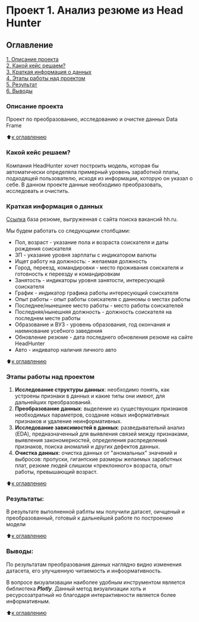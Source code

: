 # Проект 1. Анализ резюме из Head Hunter

## Оглавление  
[1. Описание проекта](https://github.com/PavelALA/granit/blob/main/Module8_HW-01/README.md#Описание-проекта)  
[2. Какой кейс решаем?](https://github.com/PavelALA/granit/blob/main/Module8_HW-01/README.md#Какой-кейс-решаем)  
[3. Краткая информация о данных](https://github.com/PavelALA/granit/blob/main/Module8_HW-01/README.md#Краткая-информация-о-данных)  
[4. Этапы работы над проектом](https://github.com/PavelALA/granit/blob/main/Module8_HW-01/README.md#Этапы-работы-над-проектом)  
[5. Результат](https://github.com/PavelALA/granit/blob/main/Module8_HW-01/README.md#Результат)    
[6. Выводы](https://github.com/PavelALA/granit/blob/main/Module8_HW-01/README.md#Выводы) 

### Описание проекта    
Проект по преобразованию, исследованию и очистке данных Data Frame

:arrow_up:[к оглавлению](https://github.com/PavelALA/granit/blob/main/Module8_HW-01/README.md#Оглавление)


### Какой кейс решаем?    
Компания HeadHunter хочет построить модель, которая бы автоматически определяла примерный уровень заработной платы, подходящей пользователю, исходя из информации, которую он указал о себе. В данном проекте данные необходимо преобразовать, исследовать и очистить.


### Краткая информация о данных
[Ссылка](https://drive.google.com/file/d/1gdtlphwvJGRHuoqyZWFZD--4Zc1TX4kf/view?usp=share_link)  база резюме, выгруженная с сайта поиска вакансий hh.ru.

Мы будем работать со следующими столбцами:
- Пол, возраст - указание пола и возраста соискателя и даты рождения соискателя
- ЗП - указание уровня зарплаты с индикатором валюты
- Ищет работу на должность: - желаемая должность
- Город, переезд, командировки - место проживания соискателя и готовность к переезду и командировкам
- Занятость - индикаторы уровня занятости, интересующей соискателя
- График - индикатор графика работы интересующий соискателя
- Опыт работы - опыт работы соискателя с данномы о местах работы
- Последнее/нынешнее место работы - место работы соискателей
- Последняя/нынешняя должность - должность соискателя на последнем месте работы
- Образование и ВУЗ - уровень образования, год окончания и наемнование усебного заведения
- Обновление резюме - дата последнего обновления резюме на сайте HeadHunter
- Авто - индиватор наличия личного авто
  
:arrow_up:[к оглавлению](https://github.com/PavelALA/granit/blob/main/Module8_HW-01/README.md#Оглавление)


### Этапы работы над проектом  
1. __Исследование структуры данных__: необходимо понять, как устроены признаки в данных и какие типы они имеют, для дальнейших преобразований.
2. __Преобразование данных__: выделение из существующих признаков необходимых параметров, создание новых информативных признаков и удаление неинформативных.
3. __Исследование зависимостей в данных__: разведывательнй анализ (EDA), предназначенный для выявления связей между признаками, выявления закономерностей, определения распределений признаков, поиска аномалий и других дефектов данных.
4. __Очистка данных__: очистка данных от "аномальных" значений и выбросов: пропуски, гигантские размеры желаемых заработных плат, резюме людей слишком «преклонного» возраста, опыт работы, превышающий возраст.

:arrow_up:[к оглавлению](https://github.com/PavelALA/granit/blob/main/Module8_HW-01/README.md#Оглавление)


### Результаты:  
В результате выполненной раблты мы получили датасет, оичщеный и преобразованный, готовый к дальнейшей работе по построению модели

:arrow_up:[к оглавлению](https://github.com/PavelALA/granit/blob/main/Module8_HW-01/README.md#Оглавление)


### Выводы:  
По результатам преобразования данных наглядно видно изменения датасета, его улучшенную читаемость и инфоормативность.

В вопросе визуализвации наиболее удобным инструментом является библиотека ***Plotly***. Данный метод визуализации хоть и ресурсозатратный но благодаря интерактивности является более информативным. 

:arrow_up:[к оглавлению](https://github.com/PavelALA/granit/blob/main/Module8_HW-01/README.md#Оглавление)
